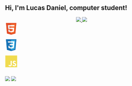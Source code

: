 ## Hi, I'm Lucas Daniel, computer student!
<div align="center">
  <a href="https://github.com/lucasdanielzx">
  <img height="165em" src="https://github-readme-stats.vercel.app/api?username=lucasdanielzx&show_icons=true&theme=dracula&include_all_commits=true&count_private=true"/>
  <img height="165em" src="https://github-readme-stats.vercel.app/api/top-langs/?username=lucasdanielzx&layout=compact&langs_count=4&theme=dracula"/>
    
</div>  
  
  
<div align="left" >
  <a href = https://www.w3schools.com/html/default.asp><img align="center" alt="HTML" height="40" width="40" src="https://raw.githubusercontent.com/devicons/devicon/master/icons/html5/html5-original.svg"> </a>
  
  <a href = https://www.w3schools.com/css/default.asp><img align="center" alt="CSS" height="40" width="40" src="https://raw.githubusercontent.com/devicons/devicon/master/icons/css3/css3-original.svg"> </a>
  
  <a href = https://www.w3schools.com/js/default.asp><img align="center" alt="Js" height="40" width="40" src="https://raw.githubusercontent.com/devicons/devicon/master/icons/javascript/javascript-plain.svg"> </a>
  
</div>
  
  ##

<div> 
  
   <a href="https://instagram.com/lucasdanielzx" target="_blank"><img src="https://img.shields.io/badge/-Instagram-%23E4405F?style=for-the-badge&logo=instagram&logoColor=white" target="_blank"></a>
   <a href = "mailto:lucas05pedro2003@gmail.com"><img src="https://img.shields.io/badge/-Gmail-%23333?style=for-the-badge&logo=gmail&logoColor=white" target="_blank"></a>
 
